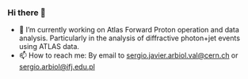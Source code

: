 ### Hi there 👋

- 🔭 I’m currently working on Atlas Forward Proton operation and data analysis. Particularly in the analysis of diffractive photon+jet events using ATLAS data.
- 📫 How to reach me: By email to sergio.javier.arbiol.val@cern.ch or sergio.arbiol@ifj.edu.pl
